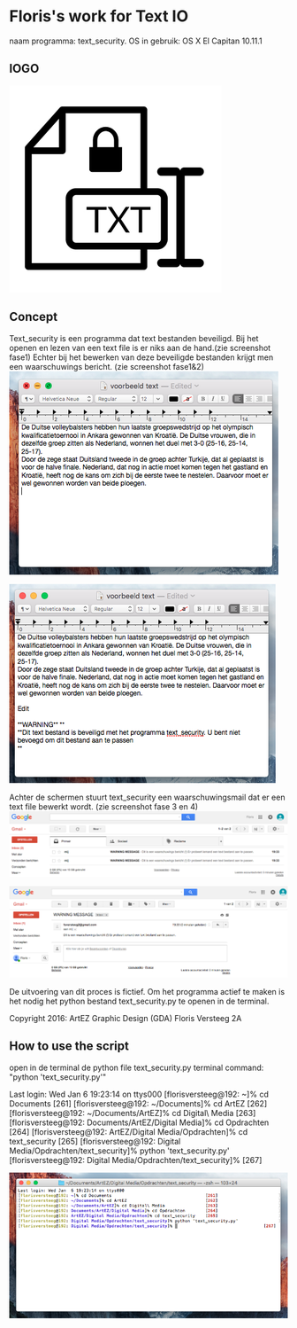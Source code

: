 # Floris's work for Text IO 


naam programma: text_security.
OS in gebruik: OS X El Capitan 10.11.1

## lOGO

![ScreenShot](screenshotlogo.png)

## Concept
Text_security is een programma dat text bestanden beveiligd. Bij het openen en lezen van een text file is er niks aan de hand.(zie screenshot fase1) Echter bij het bewerken van deze beveiligde bestanden krijgt men een waarschuwings bericht. (zie screenshot fase1&2) 
![ScreenShot](screenshotfase1.png)

![ScreenShot](screenshotfase2.png)


Achter de schermen stuurt text_security een waarschuwingsmail dat er een text file bewerkt wordt. (zie screenshot fase 3 en 4)<br>
![ScreenShot](screenshotfase3.png)

![ScreenShot](screenshotfase4.png)

De uitvoering van dit proces is fictief.
Om het programma actief te maken is het nodig het python bestand text_security.py te openen in de terminal. 

Copyright 2016:
ArtEZ Graphic Design (GDA)
Floris Versteeg 2A

## How to use the script
open in de terminal de python file text_security.py
terminal command: "python 'text_security.py'"

Last login: Wed Jan  6 19:23:14 on ttys000
[florisversteeg@192: ~]% cd Documents                                     [261]
[florisversteeg@192: ~/Documents]% cd ArtEZ                               [262]
[florisversteeg@192: ~/Documents/ArtEZ]% cd Digital\ Media                [263]
[florisversteeg@192: Documents/ArtEZ/Digital Media]% cd Opdrachten        [264]
[florisversteeg@192: ArtEZ/Digital Media/Opdrachten]% cd text_security    [265]
[florisversteeg@192: Digital Media/Opdrachten/text_security]% python 'text_security.py'
[florisversteeg@192: Digital Media/Opdrachten/text_security]%                                    [267]

![ScreenShot](terminalnavigatiescreenshot.png)


